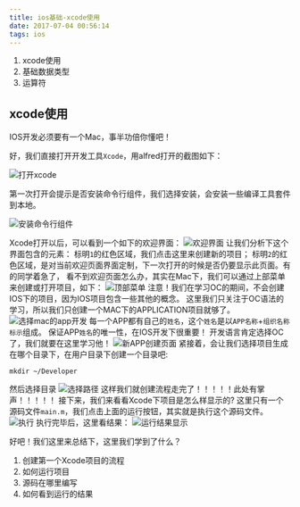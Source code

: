 ```yaml
---
title: ios基础-xcode使用
date: 2017-07-04 00:56:14
tags: ios
---
```


1. xcode使用
1. 基础数据类型
1. 运算符

## xcode使用

IOS开发必须要有一个Mac，事半功倍你懂吧！

好，我们直接打开开发工具`Xcode`，用alfred打开的截图如下：

![打开xcode](/images/ios基础/打开xcode.jpeg)

第一次打开会提示是否安装命令行组件，我们选择安装，会安装一些编译工具套件到本地。

![安装命令行组件](/images/ios基础/安装命令行组件.jpeg)

Xcode打开以后，可以看到一个如下的欢迎界面：
![欢迎界面](/images/ios基础/欢迎界面.jpeg)
让我们分析下这个界面包含的元素：
标明`1`的红色区域，我们点击这里来创建新的项目；
标明`2`的红色区域，是对当前欢迎页面界面定制，下一次打开的时候是否仍要显示此页面。有的同学着急了，
看不到欢迎页面怎么办，其实在Mac下，我们可以通过上部菜单来创建或打开项目，如下：
![顶部菜单](/images/ios基础/顶部菜单.jpeg)
注意！我们在学习OC的期间，不会创建IOS下的项目，因为IOS项目包含一些其他的概念。
这里我们只关注于OC语法的学习，所以我们只创建一个MAC下的APPLICATION项目就够了。
![选择mac的app开发](/images/ios基础/选择mac的app开发.jpeg)
每一个APP都有自己的`姓名`，这个`姓名`是以`APP名称`+`组织名称标示`组成。
保证APP`姓名`的唯一性，在IOS开发下很重要！
开发语言肯定选择OC了，我们就要在这里学习他！
![新APP创建页面](/images/ios基础/新APP创建页面.jpeg)
紧接着，会让我们选择项目生成在哪个目录下，在用户目录下创建一个目录吧:
``` shell
mkdir ~/Developer
```
然后选择目录
![选择路径](/images/ios基础/选择路径.jpeg)
这样我们就创建流程走完了！！！！！此处有掌声！！！！！
接下来，我们来看看Xcode下项目是怎么样显示的?
这里只有一个源码文件`main.m`，我们点击上面的运行按钮，其实就是执行这个源码文件。
![执行](/images/ios基础/执行.jpeg)
执行完毕后，这里看结果：
![运行结果显示](/images/ios基础/运行结果显示.jpeg)

好吧！我们这里来总结下，这里我们学到了什么？
1. 创建第一个Xcode项目的流程
1. 如何运行项目
1. 源码在哪里编写
1. 如何看到运行的结果
